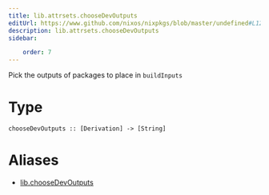 ```yaml
---
title: lib.attrsets.chooseDevOutputs
editUrl: https://www.github.com/nixos/nixpkgs/blob/master/undefined#L1273C5
description: lib.attrsets.chooseDevOutputs
sidebar:

    order: 7
---
```


Pick the outputs of packages to place in `buildInputs`

# Type

```
chooseDevOutputs :: [Derivation] -> [String]
```


# Aliases

- [lib.chooseDevOutputs](/nix-doc-comments/reference/lib/lib-choosedevoutputs)


